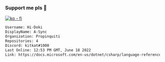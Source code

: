 ### Support me pls 🙏

[![ko - fi](https://ko-fi.com/img/githubbutton_sm.svg)](https://ko-fi.com/O5O4D6DP7)

  ```txt
  Username: Hi-Doki
  DisplayName: A-Sync
  Organization: Propinquiti
  Repositories: 4
  Discord: kitkat#1000
  Last Online: 12:53 PM GMT, June 18 2022
  Link: https://docs.microsoft.com/en-us/dotnet/csharp/language-reference/keywords/async
  ```       